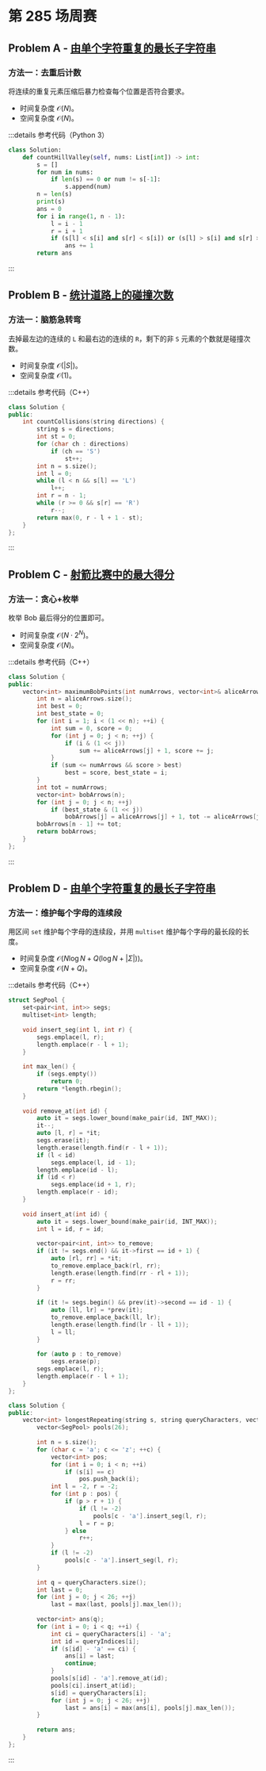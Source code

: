 # 第 285 场周赛

## Problem A - [由单个字符重复的最长子字符串](https://leetcode.cn/problems/longest-substring-of-one-repeating-character/)

### 方法一：去重后计数

将连续的重复元素压缩后暴力检查每个位置是否符合要求。

- 时间复杂度 $\mathcal{O}(N)$。
- 空间复杂度 $\mathcal{O}(N)$。

:::details 参考代码（Python 3）

```python
class Solution:
    def countHillValley(self, nums: List[int]) -> int:
        s = []
        for num in nums:
            if len(s) == 0 or num != s[-1]:
                s.append(num)
        n = len(s)
        print(s)
        ans = 0
        for i in range(1, n - 1):
            l = i - 1
            r = i + 1
            if (s[l] < s[i] and s[r] < s[i]) or (s[l] > s[i] and s[r] > s[i]):
                ans += 1
        return ans
```

:::

## Problem B - [统计道路上的碰撞次数](https://leetcode.cn/problems/count-collisions-on-a-road/)

### 方法一：脑筋急转弯

去掉最左边的连续的 `L` 和最右边的连续的 `R`，剩下的非 `S` 元素的个数就是碰撞次数。

- 时间复杂度 $\mathcal{O}(|S|)$。
- 空间复杂度 $\mathcal{O}(1)$。

:::details 参考代码（C++）

```cpp
class Solution {
public:
    int countCollisions(string directions) {
        string s = directions;
        int st = 0;
        for (char ch : directions)
            if (ch == 'S')
                st++;
        int n = s.size();
        int l = 0;
        while (l < n && s[l] == 'L')
            l++;
        int r = n - 1;
        while (r >= 0 && s[r] == 'R')
            r--;
        return max(0, r - l + 1 - st);
    }
};
```

:::

## Problem C - [射箭比赛中的最大得分](https://leetcode.cn/problems/maximum-points-in-an-archery-competition/)

### 方法一：贪心+枚举

枚举 Bob 最后得分的位置即可。

- 时间复杂度 $\mathcal{O}(N\cdot2^N)$。
- 空间复杂度 $\mathcal{O}(N)$。

:::details 参考代码（C++）

```cpp
class Solution {
public:
    vector<int> maximumBobPoints(int numArrows, vector<int>& aliceArrows) {
        int n = aliceArrows.size();
        int best = 0;
        int best_state = 0;
        for (int i = 1; i < (1 << n); ++i) {
            int sum = 0, score = 0;
            for (int j = 0; j < n; ++j) {
                if (i & (1 << j))
                    sum += aliceArrows[j] + 1, score += j;
            }
            if (sum <= numArrows && score > best)
                best = score, best_state = i;
        }
        int tot = numArrows;
        vector<int> bobArrows(n);
        for (int j = 0; j < n; ++j)
            if (best_state & (1 << j))
                bobArrows[j] = aliceArrows[j] + 1, tot -= aliceArrows[j] + 1;
        bobArrows[n - 1] += tot;
        return bobArrows;
    }
};
```

:::

## Problem D - [由单个字符重复的最长子字符串](https://leetcode.cn/problems/longest-substring-of-one-repeating-character/)

### 方法一：维护每个字母的连续段

用区间 `set` 维护每个字母的连续段，并用 `multiset` 维护每个字母的最长段的长度。

- 时间复杂度 $\mathcal{O}(N\log N + Q(\log N+|\Sigma|))$。
- 空间复杂度 $\mathcal{O}(N+Q)$。

:::details 参考代码（C++）

```cpp
struct SegPool {
    set<pair<int, int>> segs;
    multiset<int> length;
    
    void insert_seg(int l, int r) {
        segs.emplace(l, r);
        length.emplace(r - l + 1);
    }
    
    int max_len() {
        if (segs.empty())
            return 0;
        return *length.rbegin();
    }
    
    void remove_at(int id) {
        auto it = segs.lower_bound(make_pair(id, INT_MAX));
        it--;
        auto [l, r] = *it;
        segs.erase(it);
        length.erase(length.find(r - l + 1));
        if (l < id)
            segs.emplace(l, id - 1);
        length.emplace(id - l);
        if (id < r)
            segs.emplace(id + 1, r);
        length.emplace(r - id);
    }
    
    void insert_at(int id) {
        auto it = segs.lower_bound(make_pair(id, INT_MAX));
        int l = id, r = id;
        
        vector<pair<int, int>> to_remove;
        if (it != segs.end() && it->first == id + 1) {
            auto [rl, rr] = *it;
            to_remove.emplace_back(rl, rr);
            length.erase(length.find(rr - rl + 1));
            r = rr;
        }
        
        if (it != segs.begin() && prev(it)->second == id - 1) {
            auto [ll, lr] = *prev(it);
            to_remove.emplace_back(ll, lr);
            length.erase(length.find(lr - ll + 1));
            l = ll;
        }
        
        for (auto p : to_remove)
            segs.erase(p);
        segs.emplace(l, r);
        length.emplace(r - l + 1);
    }
};

class Solution {
public:
    vector<int> longestRepeating(string s, string queryCharacters, vector<int>& queryIndices) {
        vector<SegPool> pools(26);
        
        int n = s.size();
        for (char c = 'a'; c <= 'z'; ++c) {
            vector<int> pos;
            for (int i = 0; i < n; ++i)
                if (s[i] == c)
                    pos.push_back(i);
            int l = -2, r = -2;
            for (int p : pos) {
                if (p > r + 1) {
                    if (l != -2)
                        pools[c - 'a'].insert_seg(l, r);
                    l = r = p;
                } else
                    r++;
            }
            if (l != -2)
                pools[c - 'a'].insert_seg(l, r);
        }
        
        int q = queryCharacters.size();
        int last = 0;
        for (int j = 0; j < 26; ++j)
            last = max(last, pools[j].max_len());
        
        vector<int> ans(q);
        for (int i = 0; i < q; ++i) {
            int ci = queryCharacters[i] - 'a';
            int id = queryIndices[i];
            if (s[id] - 'a' == ci) {
                ans[i] = last;
                continue;
            }
            pools[s[id] - 'a'].remove_at(id);
            pools[ci].insert_at(id);
            s[id] = queryCharacters[i];
            for (int j = 0; j < 26; ++j)
                last = ans[i] = max(ans[i], pools[j].max_len());
        }
        
        return ans;
    }
};
```

:::
